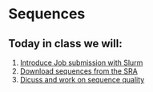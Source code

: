 # Sequences


## Today in class we will:


1. [Introduce Job submission with Slurm](https://github.com/environmental-bioinformatics-master/Sequences/blob/main/SLURM.md)
2. [Download sequences from the SRA](SRA.md)
3. [Dicuss and work on sequence quality](Quality.md)
